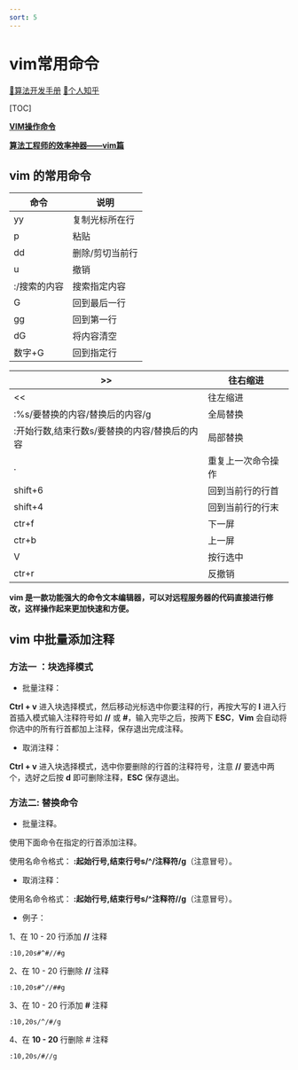 ```yaml
---
sort: 5
---
```


# vim常用命令

[🔨算法开发手册](https://kg-nlp.github.io/Algorithm-Project-Manual/工程内容/vim常用命令.html)
[🔨个人知乎](https://www.zhihu.com/people/zhangyj-n)

[TOC]

[**VIM操作命令**](https://www.runoob.com/linux/linux-vim.html)

[**算法工程师的效率神器——vim篇**](https://mp.weixin.qq.com/s?__biz=MzI3ODgwODA2MA==&mid=2247488685&idx=1&sn=15f2de3b4d50a802934a40b64d9805dd&chksm=eb50003edc2789288d7f74193167d7133d80228a2829dab70d0f7219fccbfd902ba5ccd06ea0&scene=126&sessionid=1589211025&key=cf7b01cbbbd0f8816f8c9005e513f710fecdca93a0c2dc69392eeb781bcb5dec5c280c8065c79e7016c0a52cca375488245f91da123c5b701dd61a24c2c7377115eba07f131fc2c8f34e94dc6eb3ea0f&ascene=1&uin=MjI0MTUzODA4Mg%3D%3D&devicetype=Windows+10+x64&version=62090070&lang=zh_CN&exportkey=AY8OK1CFZS%2B0OJyrzjN5Zek%3D&pass_ticket=IPfOoexfK7FjOMku9XpnEu4OtwMAV8JmK5NnV0Q%2BkvyincL%2Bu44OkiIfQ0HnzNmF)

## vim 的常用命令

| **命令**     | **说明**        |
| ------------ | --------------- |
| yy           | 复制光标所在行  |
| p            | 粘贴            |
| dd           | 删除/剪切当前行 |
| u            | 撤销            |
| :/搜索的内容 | 搜索指定内容    |
| G            | 回到最后一行    |
| gg           | 回到第一行      |
| dG           | 将内容清空      |
| 数字+G       | 回到指定行      |

| >>                                            | 往右缩进           |
| --------------------------------------------- | ------------------ |
| <<                                            | 往左缩进           |
| :%s/要替换的内容/替换后的内容/g               | 全局替换           |
| :开始行数,结束行数s/要替换的内容/替换后的内容 | 局部替换           |
| .                                             | 重复上一次命令操作 |
| shift+6                                       | 回到当前行的行首   |
| shift+4                                       | 回到当前行的行末   |
| ctr+f                                         | 下一屏             |
| ctr+b                                         | 上一屏             |
| V                                             | 按行选中           |
| ctr+r                                         | 反撤销             |

**vim 是一款功能强大的命令文本编辑器，可以对远程服务器的代码直接进行修改，这样操作起来更加快速和方便。**

## vim 中批量添加注释

### 方法一 ：块选择模式

* 批量注释：

**Ctrl + v** 进入块选择模式，然后移动光标选中你要注释的行，再按大写的 **I** 进入行首插入模式输入注释符号如 **//** 或 **#**，输入完毕之后，按两下 **ESC**，**Vim** 会自动将你选中的所有行首都加上注释，保存退出完成注释。

* 取消注释：

**Ctrl + v** 进入块选择模式，选中你要删除的行首的注释符号，注意 **//** 要选中两个，选好之后按 **d** 即可删除注释，**ESC** 保存退出。

### 方法二: 替换命令

* 批量注释。

使用下面命令在指定的行首添加注释。

使用名命令格式： **:起始行号,结束行号s/^/注释符/g**（注意冒号）。

* 取消注释：

使用名命令格式： **:起始行号,结束行号s/^注释符//g**（注意冒号）。

* 例子：

1、在 10 - 20 行添加 **//** 注释

```
:10,20s#^#//#g
```

2、在 10 - 20 行删除 **//** 注释

```
:10,20s#^//##g
```

3、在 10 - 20 行添加 **#** 注释

```
:10,20s/^/#/g
```

4、在 **10 - 20** 行删除 # 注释

```
:10,20s/#//g
```

